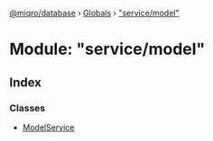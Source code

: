 [@miqro/database](../README.md) › [Globals](../globals.md) › ["service/model"](_service_model_.md)

# Module: "service/model"

## Index

### Classes

* [ModelService](../classes/_service_model_.modelservice.md)
